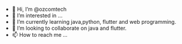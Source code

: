 - 👋 Hi, I’m @ozcomtech
- 👀 I’m interested in ...
- 🌱 I’m currently learning java,python, flutter and web programming.
- 💞️ I’m looking to collaborate on java and flutter.
- 📫 How to reach me ...

<!---
ozcomtech/ozcomtech is a ✨ special ✨ repository because its `README.md` (this file) appears on your GitHub profile.
You can click the Preview link to take a look at your changes.
--->
